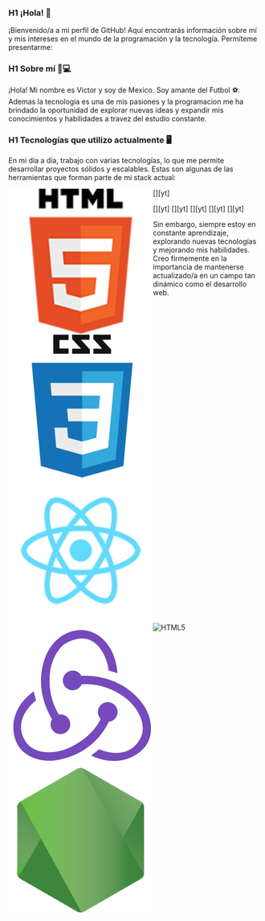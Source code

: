 ### H1 ¡Hola! 👋
¡Bienvenido/a a mi perfil de GitHub! Aquí encontrarás información sobre mí y mis intereses en el mundo de la programación y la tecnología. Permíteme presentarme:

### H1 Sobre mí 👦💻
¡Hola! Mi nombre es Victor y soy de Mexico. Soy amante del Futbol ⚽. Ademas la tecnologia es una de mis pasiones y la programacion me ha brindado la oportunidad de explorar nuevas ideas y expandir mis conocimientos y habilidades a travez del estudio constante. 

### H1 Tecnologías que utilizo actualmente 🖥️
En mi día a día, trabajo con varias tecnologías, lo que me permite desarrollar proyectos sólidos y escalables. Estas son algunas de las herramientas que forman parte de mi stack actual:

[<img align="left" alt="HTML5" with="10px"
src="https://raw.githubusercontent.com/github/explore/80688e429a7d4ef2fca1e82350fe8e3517d3494d/topics/html/html.png" />][yt]

[<img align="left" alt="HTML5" with="10px"
src="https://raw.githubusercontent.com/github/explore/80688e429a7d4ef2fca1e82350fe8e3517d3494d/topics/css/css.png" />][yt]
[<img align="left" alt="HTML5" with="10px"
src="https://raw.githubusercontent.com/github/explore/80688e429a7d4ef2fca1e82350fe8e3517d3494d/topics/react/react.png" />][yt]
[<img align="left" alt="HTML5" with="10px"
src="https://raw.githubusercontent.com/github/explore/80688e429a7d4ef2fca1e82350fe8e3517d3494d/topics/redux/redux.png" />][yt]
[<img align="left" alt="HTML5" with="10px"
src="https://raw.githubusercontent.com/github/explore/80688e429a7d4ef2fca1e82350fe8e3517d3494d/topics/postgres/postgres.png" />][yt]
[<img align="left" alt="HTML5" with="10px"
src="https://raw.githubusercontent.com/github/explore/80688e429a7d4ef2fca1e82350fe8e3517d3494d/topics/nodejs/nodejs.png" />][yt]




Sin embargo, siempre estoy en constante aprendizaje, explorando nuevas tecnologías y mejorando mis habilidades. Creo firmemente en la importancia de mantenerse actualizado/a en un campo tan dinámico como el desarrollo web.
